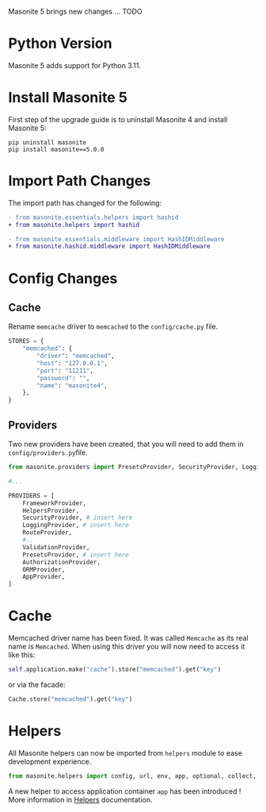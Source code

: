 Masonite 5 brings new changes ... TODO

# Python Version

Masonite 5 adds support for Python 3.11.

# Install Masonite 5

First step of the upgrade guide is to uninstall Masonite 4 and install Masonite 5:

```
pip uninstall masonite
pip install masonite==5.0.0
```

# Import Path Changes

The import path has changed for the following:

```diff
- from masonite.essentials.helpers import hashid
+ from masonite.helpers import hashid

- from masonite.essentials.middleware import HashIDMiddleware
+ from masonite.hashid.middleware import HashIDMiddleware


```

# Config Changes

## Cache

Rename `memcache` driver to `memcached` to the `config/cache.py` file.

```python
STORES = {
    "memcached": {
        "driver": "memcached",
        "host": "127.0.0.1",
        "port": "11211",
        "password": "",
        "name": "masonite4",
    },
}
```

## Providers

Two new providers have been created, that you will need to add them in `config/providers.py`file.

```python
from masonite.providers import PresetsProvider, SecurityProvider, LoggingProvider

#...

PROVIDERS = [
    FrameworkProvider,
    HelpersProvider,
    SecurityProvider, # insert here
    LoggingProvider, # insert here
    RouteProvider,
    #..
    ValidationProvider,
    PresetsProvider, # insert here
    AuthorizationProvider,
    ORMProvider,
    AppProvider,
]
```



# Cache

Memcached driver name has been fixed. It was called `Memcache` as its real name is `Memcached`.
When using this driver you will now need to access it like this:
```python
self.application.make("cache").store("memcached").get("key")
```
or via the facade:
```python
Cache.store("memcached").get("key")
```

# Helpers

All Masonite helpers can now be imported from `helpers` module to ease development experience.

```python
from masonite.helpers import config, url, env, app, optional, collect, compact
```

A new helper to access application container `app` has been introduced ! More information in [Helpers](../features/helpers.md#app) documentation.
